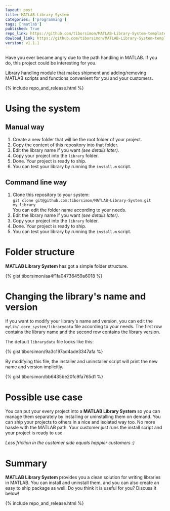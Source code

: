 ```yaml
---
layout: post
title: MATLAB Library System
categories: ['programming']
tags: ['matlab']
published: True
repo_link: https://github.com/tiborsimon/MATLAB-Library-System-template
dowload_link: https://github.com/tiborsimon/MATLAB-Library-System-template/archive/v1.1.1.zip
version: v1.1.1
---
```


Have you ever became angry due to the path handling in MATLAB. If you do, this project could be interesting for you.

Library handling module that makes shipment and adding/removing MATLAB scripts and functions convenient for you and your customers.

{% include repo_and_release.html %}

# Using the system

## Manual way

1. Create a new folder that will be the root folder of your project.
1. Copy the content of this repository into that folder.
1. Edit the library name if you want _(see details later)_.
1. Copy your project into the `library` folder.
1. Done. Your project is ready to ship.
1. You can test your library by running the `install.m` script.

## Command line way

1. Clone this repository to your system:<br />
   `git clone git@github.com:tiborsimon/MATLAB-Library-System.git my_library`<br />
   You can edit the folder name according to your needs.
1. Edit the library name if you want _(see details later)_.
1. Copy your project into the `library` folder.
1. Done. Your project is ready to ship.
1. You can test your library by running the `install.m` script.

# Folder structure

__MATLAB Library System__ has got a simple folder structure.

{% gist tiborsimon/aa4f1fa04736459a6018 %}

# Changing the library's name and version

If you want to modify your library's name and version, you can edit the `mylib/.core_system/librarydata` file according to your needs. The first row contains the library name and the second row contains the library version.

The default `librarydata` file looks like this:

{% gist tiborsimon/9a3c197ad4ade3347afa %}

By modifying this file, the installer and uninstaller script will print the new name and version implicitly.

{% gist tiborsimon/bb6435be20fc9fa765d1 %}


# Possible use case

You can put your every project into a __MATLAB Library System__ so you can manage them separately by installing or uninstalling them on demand. You can ship your projects to others in a nice and isolated way too. No more hassle with the MATLAB path. Your customer just runs the install script and your project is ready to use. 

_Less friction in the customer side equals happier customers :)_

# Summary

__MATLAB Library System__ provides you a clean solution for writing libraries in MATLAB. You can install and uninstall them, and you can also create an easy to ship package as well. Do you think it is useful for you? Discuss it below!

{% include repo_and_release.html %}



